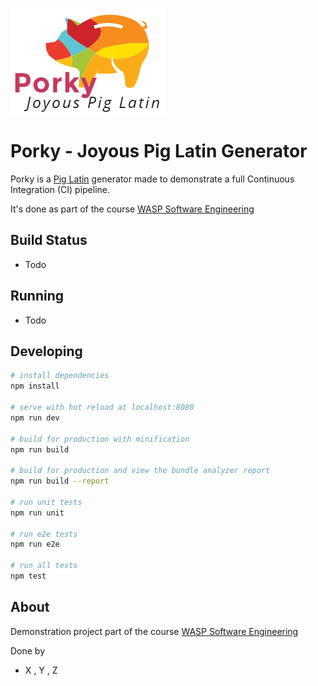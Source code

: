 
![](./porkylogo.png)

Porky - Joyous Pig Latin Generator
==================================

Porky is a [Pig Latin](https://en.wikipedia.org/wiki/Pig_Latin) generator made
to demonstrate a full Continuous Integration (CI) pipeline. 

It's done as part of the course [WASP Software Engineering](http://wasp-sweden.org/custom/uploads/2017/02/Assignment-2-Tool-Chain.pdf)

Build Status
------------

- Todo

Running
-------

- Todo

Developing
----------

``` bash
# install dependencies
npm install

# serve with hot reload at localhost:8080
npm run dev

# build for production with minification
npm run build

# build for production and view the bundle analyzer report
npm run build --report

# run unit tests
npm run unit

# run e2e tests
npm run e2e

# run all tests
npm test
```

About
-----
Demonstration project part of the course [WASP Software Engineering](http://wasp-sweden.org/custom/uploads/2017/02/Assignment-2-Tool-Chain.pdf)

Done by
- X , Y , Z